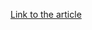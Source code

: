 [Link to the article](https://intezer.com/blog/research/technical-analysis-of-a-novel-imeex-framework/)
